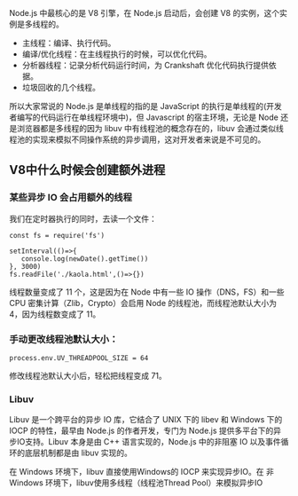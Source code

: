 Node.js 中最核心的是 V8 引擎，在 Node.js 启动后，会创建 V8 的实例，这个实例是多线程的。
- 主线程：编译、执行代码。
- 编译/优化线程：在主线程执行的时候，可以优化代码。
- 分析器线程：记录分析代码运行时间，为 Crankshaft 优化代码执行提供依据。
- 垃圾回收的几个线程。

所以大家常说的 Node.js 是单线程的指的是 JavaScript 的执行是单线程的(开发者编写的代码运行在单线程环境中)，但 Javascript 的宿主环境，无论是 Node 还是浏览器都是多线程的因为 libuv 中有线程池的概念存在的，libuv 会通过类似线程池的实现来模拟不同操作系统的异步调用，这对开发者来说是不可见的。

## V8中什么时候会创建额外进程

### 某些异步 IO 会占用额外的线程
我们在定时器执行的同时，去读一个文件：
```
const fs = require('fs')

setInterval(()=>{
   console.log(newDate().getTime())
}, 3000)
fs.readFile('./kaola.html',()=>{})
```
线程数量变成了 11 个，这是因为在 Node 中有一些 IO 操作（DNS，FS）和一些 CPU 密集计算（Zlib，Crypto）会启用 Node 的线程池，而线程池默认大小为 4，因为线程数变成了 11。

### 手动更改线程池默认大小：
`process.env.UV_THREADPOOL_SIZE = 64`

修改线程池默认大小后，轻松把线程变成 71。

### Libuv
Libuv 是一个跨平台的异步 IO 库，它结合了 UNIX 下的 libev 和 Windows 下的 IOCP 的特性，最早由 Node.js 的作者开发，专门为 Node.js 提供多平台下的异步IO支持。Libuv 本身是由 C++ 语言实现的，Node.js 中的非阻塞 IO 以及事件循环的底层机制都是由 libuv 实现的。

在 Windows 环境下，libuv 直接使用Windows的 IOCP 来实现异步IO。在 非Windows 环境下，libuv使用多线程（线程池Thread Pool）来模拟异步IO